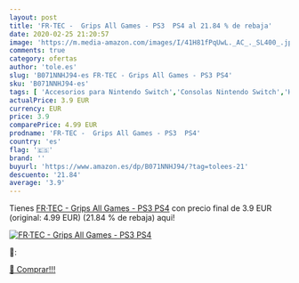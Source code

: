 ```yaml
---
layout: post
title: 'FR·TEC -  Grips All Games - PS3  PS4 al 21.84 % de rebaja'
date: 2020-02-25 21:20:57
image: 'https://m.media-amazon.com/images/I/41H81fPqUwL._AC_._SL400_.jpg'
comments: true
category: ofertas
author: 'tole.es'
slug: 'B071NNHJ94-es FR·TEC - Grips All Games - PS3 PS4'
sku: 'B071NNHJ94-es'
tags: [ 'Accesorios para Nintendo Switch','Consolas Nintendo Switch','Hardware y juegos para Nintendo Switch','Iluminación','Iluminación de ambiente de interior','Iluminación de interior','Iluminación decorativa y para usos específicos de interior','Juegos para Nintendo Switch','Mandos para Nintendo Switch','Videojuegos','ps4', ]
actualPrice: 3.9 EUR
currency: EUR
price: 3.9
comparePrice: 4.99 EUR
prodname: 'FR·TEC -  Grips All Games - PS3  PS4'
country: 'es'
flag: '🇪🇸'
brand: ''
buyurl: 'https://www.amazon.es/dp/B071NNHJ94/?tag=tolees-21'
descuento: '21.84'
average: '3.9'
---
```


Tienes [FR·TEC -  Grips All Games - PS3  PS4](https://www.amazon.es/dp/B071NNHJ94/?tag=tolees-21) con precio final de  3.9 EUR (original: 4.99 EUR) (21.84 %  de rebaja) aqui!

[![FR·TEC -  Grips All Games - PS3  PS4](https://m.media-amazon.com/images/I/41H81fPqUwL._AC_._SL400_.jpg)](https://www.amazon.es/dp/B071NNHJ94/?tag=tolees-21)

🔎:


[🛒 Comprar!!!](https://www.amazon.es/dp/B071NNHJ94/?tag=tolees-21)
